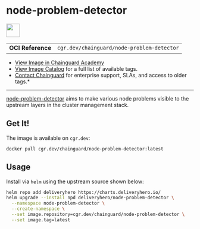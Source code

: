 <!--monopod:start-->
# node-problem-detector

<!--url:start-->
<a href="https://github.com/kubernetes/node-problem-detector">
<!--logo:start-->
  <img src="https://storage.googleapis.com/chainguard-academy/logos/node-problem-detector/logo.svg" width="36px" height="36px" />
<!--logo:end-->
</a>
<!--url:end-->

| | |
| - | - |
| **OCI Reference** | `cgr.dev/chainguard/node-problem-detector` |

* [View Image in Chainguard Academy](https://edu.chainguard.dev/chainguard/chainguard-images/reference/node-problem-detector/overview/)
* [View Image Catalog](https://console.enforce.dev/images/catalog) for a full list of available tags.
* [Contact Chainguard](https://www.chainguard.dev/chainguard-images) for enterprise support, SLAs, and access to older tags.*
---
<!--monopod:end-->

<!--overview:start-->
[node-problem-detector](https://github.com/kubernetes/node-problem-detector) aims to make various node problems visible to the upstream layers in the cluster management stack.
<!--overview:end-->

<!--getting:start-->
## Get It!
The image is available on `cgr.dev`:

```
docker pull cgr.dev/chainguard/node-problem-detector:latest
```
<!--getting:end-->

<!--body:start-->
## Usage

Install via `helm` using the upstream source shown below:

```bash
helm repo add deliveryhero https://charts.deliveryhero.io/
helm upgrade --install npd deliveryhero/node-problem-detector \
  --namespace node-problem-detector \
  --create-namespace \
  --set image.repository=cgr.dev/chainguard/node-problem-detector \
  --set image.tag=latest
```
<!--body:end-->

